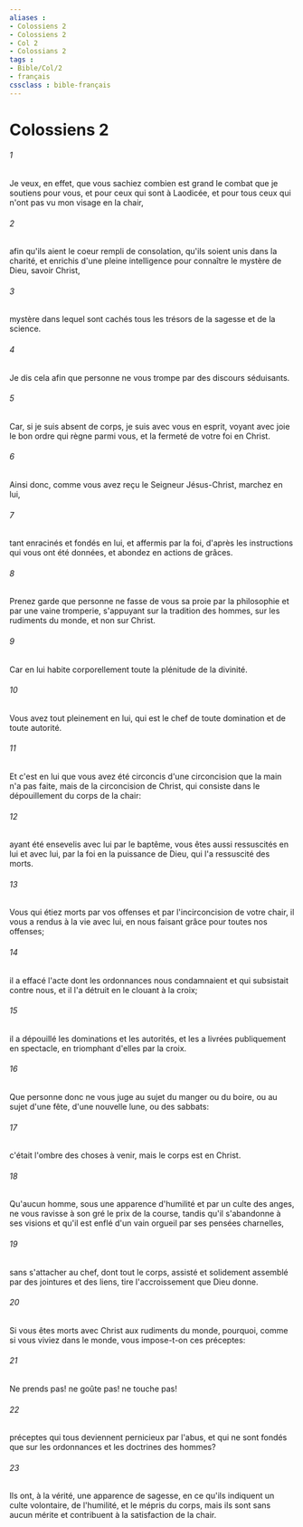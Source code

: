 ```yaml
---
aliases : 
- Colossiens 2
- Colossiens 2
- Col 2
- Colossians 2
tags : 
- Bible/Col/2
- français
cssclass : bible-français
---
```


# Colossiens 2

###### 1
Je veux, en effet, que vous sachiez combien est grand le combat que je soutiens pour vous, et pour ceux qui sont à Laodicée, et pour tous ceux qui n'ont pas vu mon visage en la chair,
###### 2
afin qu'ils aient le coeur rempli de consolation, qu'ils soient unis dans la charité, et enrichis d'une pleine intelligence pour connaître le mystère de Dieu, savoir Christ,
###### 3
mystère dans lequel sont cachés tous les trésors de la sagesse et de la science.
###### 4
Je dis cela afin que personne ne vous trompe par des discours séduisants.
###### 5
Car, si je suis absent de corps, je suis avec vous en esprit, voyant avec joie le bon ordre qui règne parmi vous, et la fermeté de votre foi en Christ.
###### 6
Ainsi donc, comme vous avez reçu le Seigneur Jésus-Christ, marchez en lui,
###### 7
tant enracinés et fondés en lui, et affermis par la foi, d'après les instructions qui vous ont été données, et abondez en actions de grâces.
###### 8
Prenez garde que personne ne fasse de vous sa proie par la philosophie et par une vaine tromperie, s'appuyant sur la tradition des hommes, sur les rudiments du monde, et non sur Christ.
###### 9
Car en lui habite corporellement toute la plénitude de la divinité.
###### 10
Vous avez tout pleinement en lui, qui est le chef de toute domination et de toute autorité.
###### 11
Et c'est en lui que vous avez été circoncis d'une circoncision que la main n'a pas faite, mais de la circoncision de Christ, qui consiste dans le dépouillement du corps de la chair:
###### 12
ayant été ensevelis avec lui par le baptême, vous êtes aussi ressuscités en lui et avec lui, par la foi en la puissance de Dieu, qui l'a ressuscité des morts.
###### 13
Vous qui étiez morts par vos offenses et par l'incirconcision de votre chair, il vous a rendus à la vie avec lui, en nous faisant grâce pour toutes nos offenses;
###### 14
il a effacé l'acte dont les ordonnances nous condamnaient et qui subsistait contre nous, et il l'a détruit en le clouant à la croix;
###### 15
il a dépouillé les dominations et les autorités, et les a livrées publiquement en spectacle, en triomphant d'elles par la croix.
###### 16
Que personne donc ne vous juge au sujet du manger ou du boire, ou au sujet d'une fête, d'une nouvelle lune, ou des sabbats:
###### 17
c'était l'ombre des choses à venir, mais le corps est en Christ.
###### 18
Qu'aucun homme, sous une apparence d'humilité et par un culte des anges, ne vous ravisse à son gré le prix de la course, tandis qu'il s'abandonne à ses visions et qu'il est enflé d'un vain orgueil par ses pensées charnelles,
###### 19
sans s'attacher au chef, dont tout le corps, assisté et solidement assemblé par des jointures et des liens, tire l'accroissement que Dieu donne.
###### 20
Si vous êtes morts avec Christ aux rudiments du monde, pourquoi, comme si vous viviez dans le monde, vous impose-t-on ces préceptes:
###### 21
Ne prends pas! ne goûte pas! ne touche pas!
###### 22
préceptes qui tous deviennent pernicieux par l'abus, et qui ne sont fondés que sur les ordonnances et les doctrines des hommes?
###### 23
Ils ont, à la vérité, une apparence de sagesse, en ce qu'ils indiquent un culte volontaire, de l'humilité, et le mépris du corps, mais ils sont sans aucun mérite et contribuent à la satisfaction de la chair.
